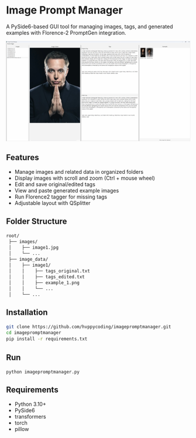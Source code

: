 # Image Prompt Manager

A PySide6-based GUI tool for managing images, tags, and generated examples with Florence-2 PromptGen integration.

![screenshot](screenshot.png)

## Features

- Manage images and related data in organized folders
- Display images with scroll and zoom (Ctrl + mouse wheel)
- Edit and save original/edited tags
- View and paste generated example images
- Run Florence2 tagger for missing tags
- Adjustable layout with QSplitter

## Folder Structure

```
root/
 ├── images/
 │    ├── image1.jpg
 │    └── ...
 ├── image_data/
 │    ├── image1/
 │    │    ├── tags_original.txt
 │    │    ├── tags_edited.txt
 │    │    ├── example_1.png
 │    │    └── ...
 │    └── ...
```

## Installation

```bash
git clone https://github.com/hvppycoding/imagepromptmanager.git
cd imagepromptmanager
pip install -r requirements.txt
```

## Run

`python imagepromptmanager.py`

## Requirements
- Python 3.10+
- PySide6
- transformers
- torch
- pillow
